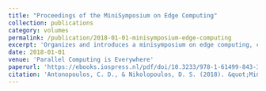 ```yaml
---
title: "Proceedings of the MiniSymposium on Edge Computing"
collection: publications
category: volumes
permalink: /publication/2018-01-01-minisymposium-edge-computing
excerpt: 'Organizes and introduces a minisymposium on edge computing, covering current trends and challenges in edge computing technologies.'
date: 2018-01-01
venue: 'Parallel Computing is Everywhere'
paperurl: 'https://ebooks.iospress.nl/pdf/doi/10.3233/978-1-61499-843-3-783'
citation: 'Antonopoulos, C. D., & Nikolopoulos, D. S. (2018). &quot;MiniSymposium on Edge Computing.&quot; In <i>Parallel Computing is Everywhere</i>, 783. IOS Press.'
---
```

